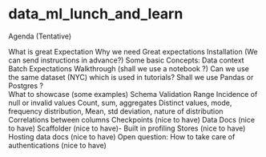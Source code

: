 # data_ml_lunch_and_learn

Agenda (Tentative)

What is great Expectation
Why we need Great expectations
Installation (We can send instructions in advance?)
Some basic Concepts:
Data context
Batch
Expectations
Walkthrough (shall we use a notebook ?)
Can we use the same dataset (NYC) which is used in tutorials?
Shall we use Pandas or Postgres ?  
What to showcase (some examples)
Schema  Validation
Range
Incidence of null or invalid values
Count, sum, aggregates
Distinct values, mode, frequency distribution, 
Mean, std deviation, nature of distribution 
Correlations between columns 
Checkpoints (nice to have)
Data Docs (nice to have)
Scaffolder (nice to have)- Built in profiling 
Stores (nice to have)
Hosting data docs (nice to have)
Open question: How to take care of authentications  (nice to have)


